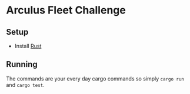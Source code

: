 # Arculus Fleet Challenge

## Setup

- Install [Rust](https://www.rust-lang.org/tools/install)

## Running

The commands are your every day cargo commands so simply `cargo run` and `cargo test`.
